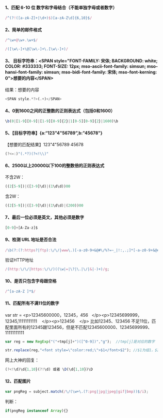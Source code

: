 #### 1、匹配 6-10 位 数字和字母结合（不能单独字母或者数字）
```javascript
/^(?!([a-zA-Z]+|\d+)$)[a-zA-Z\d]{6,10}$/
```

#### 2、简单的邮件格式
```javascript
/^\w+@\w+.\w+$/
```
```javascript
/([\w\-]+\@[\w\-]+\.[\w\-]+)/
```

#### 3、 目标字符串：\<SPAN style="FONT-FAMILY: 宋体; BACKGROUND: white; COLOR: #333333; FONT-SIZE: 12px; mso-ascii-font-family: simsun; mso-hansi-font-family: simsun; mso-bidi-font-family: 宋体; mso-font-kerning: 0">想要的内容\</SPAN>
结果：想要的内容
```javascript
<SPAN style.*?>(.+)</SPAN>
```
    
#### 4、0到1600之间的正整数的正则表达式（包括0和1600）
```javascript
\b(0|[1-9][0-9]|[1-9][0-9]{2}|1[0-5][0-9]{2}|1600)\b
```

#### 5、【目标字符串】{a:“123\"4\"56789”,b:"45678"}
【想要的匹配结果】123\"4\"56789 45678
```javascript
(?<=:)"(.*?)(?<!\\)"
```

#### 6、2500以上20000以下100的整数倍的正则表达式
不含2W：
```javascript
((2[5-9])|([3-9]\d)|(1\d\d))00
```
含2W：
```javascript
((2[5-9])|([3-9]\d)|(1\d\d)|(200))00
```

#### 7、最后一位必须是英文，其他必须是数字
```javascript
[0-9]+[A-Za-z]$
```

#### 9、检测 URL 地址是否合法
```javascript
/\b(?:(?:https?|ftp):\/\/|www\.)[-a-z0-9+&@#\/%?=~_|!:,.;]*[-a-z0-9+&@#\/%=~_|]/i
```
验证HTTP地址
```javascript
/(http:\/\/|https:\/\/)((\w|=|\?|\.|\/|&|-)+)/g;
```

#### 10、是否只包含字母跟空格
```javascript
/^[a-zA-Z ]*$/
```

#### 11、匹配所有不满11位的数字
var str = \<p>12345600000，12345，456 &nbsp;&nbsp;\</p>\<p>12345699999，12345,11111111111 &nbsp; &nbsp;\</p>\<p>123456 &nbsp; &nbsp;\</p>
比如12345、123456 不足11位，匹配里面所有的12345跟123456，但是不匹配12345600000、12345699999、11111111111
```javascript
var reg = new RegExp("("+tmp[j]+")([^0-9])","g");  //tmp[j]是对应的数字
```
```javascript
str.replace(reg,"<font style=\"color:red;\">$1</font>$2"); //$1为组1，$2为组2
```

网上大神的回复：
```javascript
(?<!\d)\d{1,10}(?!\d) 或者 \D(\d{1,10})\D
```


#### 12、匹配图片
```javascript
var pngReg = subject.match(/\/(\w+\.(?:png|jpg|jpeg|gif|bmp))$/i);
```
判断：
```javascript
if(pngReg instanceof Array){}
```
